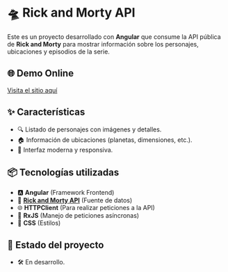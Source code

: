 # 🛸 Rick and Morty API

Este es un proyecto desarrollado con **Angular** que consume la API pública de **Rick and Morty** para mostrar información sobre los personajes, ubicaciones y episodios de la serie.

## 🌐 **Demo Online**

[Visita el sitio aquí](https://emmanuel-cruz-dev.github.io/angular-api-project/)

## ✨ **Características**

- 🔍 Listado de personajes con imágenes y detalles.
- 🏠 Información de ubicaciones (planetas, dimensiones, etc.).
- 🎨 Interfaz moderna y responsiva.

## 📦 **Tecnologías utilizadas**

- 🅰️ **Angular** (Framework Frontend)
- 🔗 **[Rick and Morty API](https://rickandmortyapi.com/)** (Fuente de datos)
- 🌐 **HTTPClient** (Para realizar peticiones a la API)
- 🔄 **RxJS** (Manejo de peticiones asíncronas)
- 🎨 **CSS** (Estilos)

## 🚧 **Estado del proyecto**

- 🛠️ En desarrollo.
